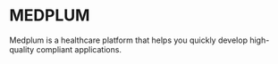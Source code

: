 # MEDPLUM
Medplum is a healthcare platform that helps you quickly develop high-quality compliant applications.  
